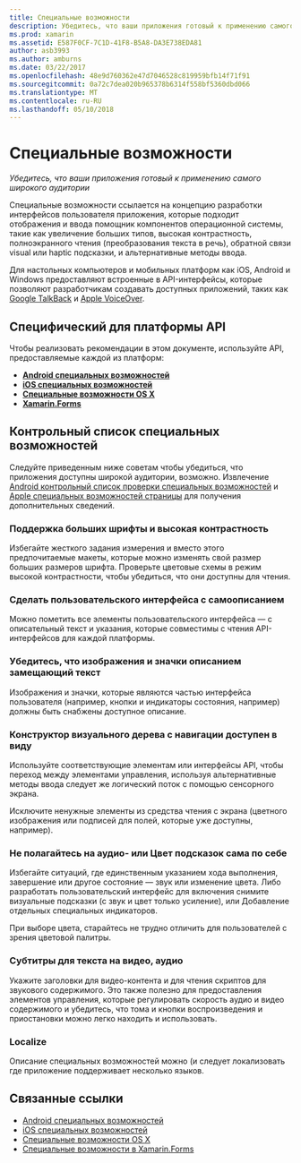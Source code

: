 ```yaml
---
title: Специальные возможности
description: Убедитесь, что ваши приложения готовый к применению самого широкого аудитории
ms.prod: xamarin
ms.assetid: E587F0CF-7C1D-41F8-B5A8-DA3E738EDA81
author: asb3993
ms.author: amburns
ms.date: 03/22/2017
ms.openlocfilehash: 48e9d760362e47d7046528c819959bfb14f71f91
ms.sourcegitcommit: 0a72c7dea020b965378b6314f558bf5360dbd066
ms.translationtype: MT
ms.contentlocale: ru-RU
ms.lasthandoff: 05/10/2018
---
```

# <a name="accessibility"></a>Специальные возможности

_Убедитесь, что ваши приложения готовый к применению самого широкого аудитории_

Специальные возможности ссылается на концепцию разработки интерфейсов пользователя приложения, которые подходит отображения и ввода помощник компонентов операционной системы, такие как увеличение больших типов, высокая контрастность, полноэкранного чтения (преобразования текста в речь), обратной связи visual или haptic подсказки, и альтернативные методы ввода.

Для настольных компьютеров и мобильных платформ как iOS, Android и Windows предоставляют встроенные в API-интерфейсы, которые позволяют разработчикам создавать доступных приложений, таких как [Google TalkBack](https://play.google.com/store/apps/details?id=com.google.android.marvin.talkback) и [Apple VoiceOver](http://www.apple.com/accessibility/ios/voiceover/).

## <a name="platform-specific-apis"></a>Специфический для платформы API

Чтобы реализовать рекомендации в этом документе, используйте API, предоставляемые каждой из платформ:

- [**Android специальных возможностей**](~/android/app-fundamentals/accessibility.md)
- [**iOS специальных возможностей**](~/ios/app-fundamentals/accessibility.md)
- [**Специальные возможности OS X**](~/mac/app-fundamentals/accessibility.md)
- [**Xamarin.Forms**](~/xamarin-forms/app-fundamentals/accessibility/index.md)

<a name="checklist" />

## <a name="accessibility-checklist"></a>Контрольный список специальных возможностей

Следуйте приведенным ниже советам чтобы убедиться, что приложения доступны широкой аудитории, возможно. Извлечение [Android контрольный список проверки специальных возможностей](http://developer.android.com/training/accessibility/testing.html) и [Apple специальных возможностей страницы](http://www.apple.com/accessibility/) для получения дополнительных сведений.

### <a name="support-large-fonts-and-high-contrast"></a>Поддержка больших шрифты и высокая контрастность

Избегайте жесткого задания измерения и вместо этого предпочитаемые макеты, которые можно изменять свой размер больших размеров шрифта.
Проверьте цветовые схемы в режим высокой контрастности, чтобы убедиться, что они доступны для чтения.

### <a name="make-the-user-interface-self-describing"></a>Сделать пользовательского интерфейса с самоописанием

Можно пометить все элементы пользовательского интерфейса — с описательный текст и указания, которые совместимы с чтения API-интерфейсов для каждой платформы.

### <a name="ensure-that-images-and-icons-have-an-alternate-text-description"></a>Убедитесь, что изображения и значки описанием замещающий текст

Изображения и значки, которые являются частью интерфейса пользователя (например, кнопки и индикаторы состояния, например) должны быть снабжены доступное описание.

### <a name="design-the-visual-tree-with-accessible-navigation-in-mind"></a>Конструктор визуального дерева с навигации доступен в виду

Используйте соответствующие элементам или интерфейсы API, чтобы переход между элементами управления, используя альтернативные методы ввода следует же логический поток с помощью сенсорного экрана.

Исключите ненужные элементы из средства чтения с экрана (цветного изображения или подписей для полей, которые уже доступны, например).

### <a name="dont-rely-on-audio-or-color-cues-alone"></a>Не полагайтесь на аудио- или Цвет подсказок сама по себе

Избегайте ситуаций, где единственным указанием хода выполнения, завершение или другое состояние — звук или изменение цвета. Либо разработать пользовательский интерфейс для включения снимите визуальные подсказки (с звук и цвет только усиление), или Добавление отдельных специальных индикаторов.

При выборе цвета, старайтесь не трудно отличить для пользователей с зрения цветовой палитры.

### <a name="captioning-for-video-text-for-audio"></a>Субтитры для текста на видео, аудио

Укажите заголовки для видео-контента и для чтения скриптов для звукового содержимого. Это также полезно для предоставления элементов управления, которые регулировать скорость аудио и видео содержимого и убедитесь, что тома и кнопки воспроизведения и приостановки можно легко находить и использовать.

### <a name="localize"></a>Localize

Описание специальных возможностей можно (и следует локализовать где приложение поддерживает несколько языков.



## <a name="related-links"></a>Связанные ссылки

- [Android специальных возможностей](~/android/app-fundamentals/accessibility.md)
- [iOS специальных возможностей](~/ios/app-fundamentals/accessibility.md)
- [Специальные возможности OS X](~/mac/app-fundamentals/accessibility.md)
- [Специальные возможности в Xamarin.Forms](~/xamarin-forms/app-fundamentals/accessibility/index.md)
